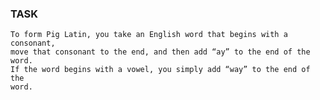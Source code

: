 ### TASK
    To form Pig Latin, you take an English word that begins with a consonant, 
    move that consonant to the end, and then add “ay” to the end of the word. 
    If the word begins with a vowel, you simply add “way” to the end of the 
    word.